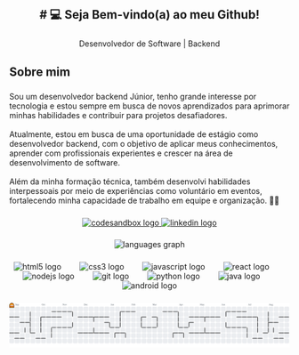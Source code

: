 
<h2 align="center"># 💻 Seja Bem-vindo(a) ao meu Github!</h2>

###

<p align="center">Desenvolvedor de Software | Backend</p>

###

<h2 align="left">Sobre mim</h2>

###

<p align="left">Sou um desenvolvedor backend Júnior, tenho grande interesse por tecnologia e estou sempre em busca de novos aprendizados para aprimorar minhas habilidades e contribuir para projetos desafiadores.<br><br>Atualmente, estou em busca de uma oportunidade de estágio como desenvolvedor backend, com o objetivo de aplicar meus conhecimentos, aprender com profissionais experientes e crescer na área de desenvolvimento de software.<br><br>Além da minha formação técnica, também desenvolvi habilidades interpessoais por meio de experiências como voluntário em eventos, fortalecendo minha capacidade de trabalho em equipe e organização. 👨‍💻</p>

###

<div align="center">
  <a href="https://devfilipef-portifolio.vercel.app/" target="_blank">
    <img src="https://img.shields.io/static/v1?message=Portifolio&logo=codesandbox&label=&color=040404&logoColor=DBDBDB&labelColor=&style=for-the-badge" height="35" alt="codesandbox logo"  />
  </a>
  <a href="https://www.linkedin.com/in/filipe-ferreira-de-araujo-b47374236/" target="_blank">
    <img src="https://img.shields.io/static/v1?message=LinkedIn&logo=linkedin&label=&color=0077B5&logoColor=white&labelColor=&style=for-the-badge" height="35" alt="linkedin logo"  />
  </a>
</div>

###

<div align="center">
  <img src="https://github-readme-stats.vercel.app/api/top-langs?username=DevFilipeF&locale=en&hide_title=false&layout=compact&card_width=320&langs_count=5&theme=dracula&hide_border=false" height="150" alt="languages graph"  />
</div>

###

<div align="center">
  <img src="https://skillicons.dev/icons?i=html" height="30" alt="html5 logo"  />
  <img width="25" />
  <img src="https://cdn.jsdelivr.net/gh/devicons/devicon/icons/css3/css3-original.svg" height="30" alt="css3 logo"  />
  <img width="25" />
  <img src="https://cdn.jsdelivr.net/gh/devicons/devicon/icons/javascript/javascript-original.svg" height="30" alt="javascript logo"  />
  <img width="25" />
  <img src="https://cdn.jsdelivr.net/gh/devicons/devicon/icons/react/react-original.svg" height="30" alt="react logo"  />
  <img width="25" />
  <img src="https://cdn.jsdelivr.net/gh/devicons/devicon/icons/nodejs/nodejs-original.svg" height="30" alt="nodejs logo"  />
  <img width="25" />
  <img src="https://cdn.jsdelivr.net/gh/devicons/devicon/icons/git/git-original.svg" height="30" alt="git logo"  />
  <img width="25" />
  <img src="https://cdn.jsdelivr.net/gh/devicons/devicon/icons/python/python-original.svg" height="30" alt="python logo"  />
  <img width="25" />
  <img src="https://cdn.jsdelivr.net/gh/devicons/devicon/icons/java/java-original.svg" height="30" alt="java logo"  />
  <img width="25" />
  <img src="https://cdn.jsdelivr.net/gh/devicons/devicon/icons/android/android-original.svg" height="30" alt="android logo"  />
</div>

###

<picture>
  <source media="(prefers-color-scheme: dark)" srcset="https://raw.githubusercontent.com/DevFilipeF/DevFilipeF/output/pacman-contribution-graph-dark.svg">
  <source media="(prefers-color-scheme: light)" srcset="https://raw.githubusercontent.com/DevFilipeF/DevFilipeF/output/pacman-contribution-graph.svg">
  <img alt="pacman contribution graph" src="https://raw.githubusercontent.com/DevFilipeF/DevFilipeF/output/pacman-contribution-graph.svg">
</picture>

###
